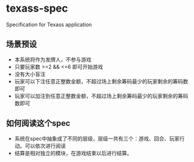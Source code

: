 # texass-spec

Specification for Texass application

## 场景预设
* 本系统将作为发牌人，不参与游戏
* 只要玩家数 >=2 && <=6 即可开始游戏
* 没有大小盲注
* 玩家可以下注任意正整数金额，不超过场上剩余筹码最少的玩家剩余的筹码数即可
* 玩家可以加注到任意正整数金额，不超过场上剩余筹码最少的玩家剩余的筹码数即可

## 如何阅读这个spec

* 系统在spec中抽象成了不同的层级，层级一共有三个：游戏、回合、玩家行动。可以依次进行阅读
* 结算是相对独立的模块，在游戏结束以后进行结算。

